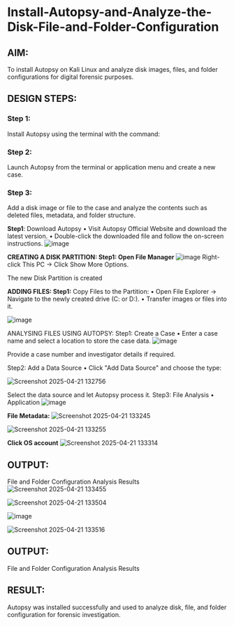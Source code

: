 # Install-Autopsy-and-Analyze-the-Disk-File-and-Folder-Configuration
## AIM:
To install Autopsy on Kali Linux and analyze disk images, files, and folder configurations for digital forensic purposes.

## DESIGN STEPS:
### Step 1:
Install Autopsy using the terminal with the command:

### Step 2:
Launch Autopsy from the terminal or application menu and create a new case.

### Step 3:
Add a disk image or file to the case and analyze the contents such as deleted files, metadata, and folder structure.

**Step1**:
Download Autopsy
• Visit Autopsy Official Website and download the latest version.
• Double-click the downloaded file and follow the on-screen instructions.
 ![image](https://github.com/user-attachments/assets/f59bf54d-2fe1-4e89-8647-87e4f961686f)


**CREATING A DISK PARTITION:
Step1: Open File Manager**
![image](https://github.com/user-attachments/assets/a3707e28-53b8-4e75-bec9-47ed0483575d)
Right-click This PC → Click Show More Options.

The new Disk Partition is created

**ADDING FILES:
Step1:** 
Copy Files to the Partition:
• Open File Explorer → Navigate to the newly created drive (C: or D:).
• Transfer images or files into it.

![image](https://github.com/user-attachments/assets/6903c170-1426-423a-9844-60121b584469)

ANALYSING FILES USING AUTOPSY:
Step1: Create a Case
• Enter a case name and select a location to store the case data.
![image](https://github.com/user-attachments/assets/1e623004-36a4-466f-bf48-b8fb8036c8a7)

Provide a case number and investigator details if required.

Step2: Add a Data Source
• Click "Add Data Source" and choose the type:

![Screenshot 2025-04-21 132756](https://github.com/user-attachments/assets/6b70c21a-a786-42d2-9886-ed0eb6baddd6)

Select the data source and let Autopsy process it.
Step3: File Analysis
• Application
![image](https://github.com/user-attachments/assets/d3382181-a58b-4ae7-88a5-5cc41909dc40)

**File Metadata:**
![Screenshot 2025-04-21 133245](https://github.com/user-attachments/assets/662b99bf-a610-4ca0-b243-284d9642df7c)

![Screenshot 2025-04-21 133255](https://github.com/user-attachments/assets/793a6fdc-9c62-4b15-9292-a70ea3acb279)

**Click OS account**
![Screenshot 2025-04-21 133314](https://github.com/user-attachments/assets/7be64edb-16e4-40da-87db-f829ca917cf6)

## OUTPUT:
File and Folder Configuration Analysis Results
![Screenshot 2025-04-21 133455](https://github.com/user-attachments/assets/3a049473-4ab8-4edf-8568-b711701bbb4c)

![Screenshot 2025-04-21 133504](https://github.com/user-attachments/assets/2656c689-ed8e-4057-8e5b-b010a43153f2)

![image](https://github.com/user-attachments/assets/54551e4b-26d4-43f0-8a21-09fac76ae0d3)

![Screenshot 2025-04-21 133516](https://github.com/user-attachments/assets/eba10265-f48c-47cc-861f-24a83bb72b10)


## OUTPUT:
File and Folder Configuration Analysis Results

## RESULT:
Autopsy was installed successfully and used to analyze disk, file, and folder configuration for forensic investigation.
